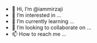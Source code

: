 - 👋 Hi, I’m @iammirzaji
- 👀 I’m interested in ...
- 🌱 I’m currently learning ...
- 💞️ I’m looking to collaborate on ...
- 📫 How to reach me ...

<!---
iammirzaji/iammirzaji is a ✨ special ✨ repository because its `README.md` (this file) appears on your GitHub profile.
You can click the Preview link to take a look at your changes.
--->
